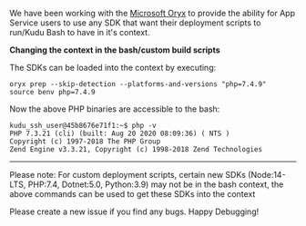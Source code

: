We have been working with the [Microsoft Oryx](https://github.com/microsoft/oryx) to provide the ability for App Service users to use any SDK that want their deployment scripts to run/Kudu Bash to have in it's context.

**Changing the context in the bash/custom build scripts**

The SDKs can be loaded into the context by executing:

```
oryx prep --skip-detection --platforms-and-versions "php=7.4.9"
source benv php=7.4.9
```

Now the above PHP binaries are accessible to the bash:
```
kudu_ssh_user@45b8676e71f1:~$ php -v
PHP 7.3.21 (cli) (built: Aug 20 2020 08:09:36) ( NTS )
Copyright (c) 1997-2018 The PHP Group
Zend Engine v3.3.21, Copyright (c) 1998-2018 Zend Technologies
```


***
Please note: For custom deployment scripts, certain new SDKs (Node:14-LTS, PHP:7.4, Dotnet:5.0, Python:3.9) may not be in the bash context, the above commands can be used to get these SDKs into the context

Please create a new issue if you find any bugs. Happy Debugging!